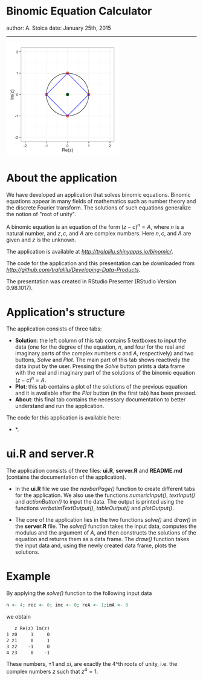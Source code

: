 Binomic Equation Calculator
========================================================
author: A. Stoica
date: January 25th, 2015

***
![alt text](title.png)

About the application
========================================================

We have developed an application that solves binomic equations. Binomic equations appear in many fields of mathematics such as number theory and the discrete Fourier transform. The solutions of such equations generalize the notion of "root of unity". 

A binomic equation is an equation of the form $(z-c)^n = A$, where $n$ is a natural number, and $z, c,$ and $A$ are complex numbers. Here $n, c,$ and $A$ are given and $z$ is the unknown.

The application is available at *http://tralalilu.shinyapps.io/binomic/*.

The code for the application and this presentation can be downloaded from *http://github.com/tralalilu/Developing-Data-Products*. 

The presentation was created in RStudio Presenter (RStudio Version 0.98.1017).


Application's structure
==========

The application consists of three tabs:

- **Solution**: the left column of this tab contains 5 textboxes to input the data (one for the degree of the equation, $n$, and four for the real and imaginary parts of the complex numbers $c$ and $A$, respectively) and two buttons, *Solve* and *Plot*. The main part of this tab shows reactively the data input by the user. Pressing the *Solve* button prints a data frame with the real and imaginary part of the solutions of the binomic equation $(z-c)^n = A$. 
- **Plot**: this tab contains a plot of the solutions of the previous equation and it is available after the *Plot* button (in the first tab) has been pressed.
- **About**: this final tab contains the necessary documentation to better understand and run the application.

The code for this application is available here: 
* *.

ui.R and server.R
========================================================

The application consists of three files: **ui.R**, **server.R** and **README.md** (contains the documentation of the application). 

- In the **ui.R** file we use the *navbarPage()* function to create different tabs for the application. We also use the functions *numericInput()*, *textInput()* and *actionButton()* to input the data. The output is printed using the functions *verbatimTextOutput()*, *tableOutput()* and *plotOutput()*. 

- The core of the application lies in the two functions *solve()* and *draw()* in the **server.R** file. The *solve()* function takes the input data, computes the modulus and the argument of $A$, and then constructs the solutions of the equation and returns them as a data frame. The *draw()* function takes the input data and, using the newly created data frame, plots the solutions. 


Example
========================================================

By applying the *solve()* function to the following input data

```r
n <- 4; rec <- 0; imc <- 0; reA <- 1;imA <- 0
```

we obtain


```
   z Re(z) Im(z)
1 z0     1     0
2 z1     0     1
3 z2    -1     0
4 z3     0    -1
```

These numbers, $\pm 1$ and $\pm i$, are exactly the $4$^th roots of unity, i.e. the complex numbers $z$ such that $z^4 = 1$.


